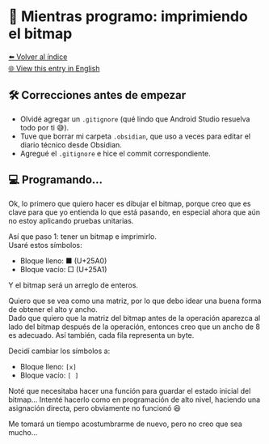 #  🧠 Mientras programo: imprimiendo el bitmap

[⬅️ Volver al índice](../journal_index.es.md)  
[🌐 View this entry in English](../../en/entries/2025-07-23_allolab.md)

## 🛠️ Correcciones antes de empezar

- Olvidé agregar un `.gitignore` (qué lindo que Android Studio resuelva todo por ti 😅).
- Tuve que borrar mi carpeta `.obsidian`, que uso a veces para editar el diario técnico desde Obsidian.
- Agregué el `.gitignore` e hice el commit correspondiente.

## 💻 Programando...

Ok, lo primero que quiero hacer es dibujar el bitmap, porque creo que es clave para que yo entienda lo que está pasando, en especial ahora que aún no estoy aplicando pruebas unitarias.

Así que paso 1: tener un bitmap e imprimirlo.  
Usaré estos símbolos:  
- Bloque lleno: ■ (U+25A0)  
- Bloque vacío: □ (U+25A1)

Y el bitmap será un arreglo de enteros.

Quiero que se vea como una matriz, por lo que debo idear una buena forma de obtener el alto y ancho.  
Dado que quiero que la matriz del bitmap antes de la operación aparezca al lado del bitmap después de la operación, entonces creo que un ancho de 8 es adecuado. Así también, cada fila representa un byte.

Decidí cambiar los símbolos a:  
- Bloque lleno: `[x]`  
- Bloque vacío: `[ ]`

Noté que necesitaba hacer una función para guardar el estado inicial del bitmap... Intenté hacerlo como en programación de alto nivel, haciendo una asignación directa, pero obviamente no funcionó 😆

Me tomará un tiempo acostumbrarme de nuevo, pero no creo que sea mucho...


